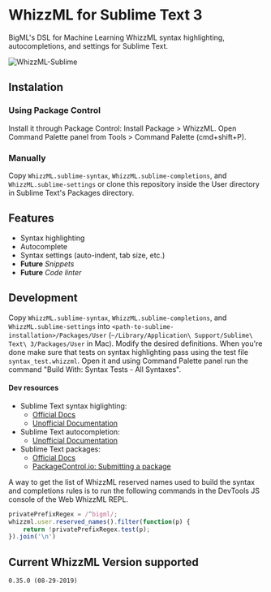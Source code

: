 # WhizzML for Sublime Text 3

BigML's DSL for Machine Learning WhizzML syntax highlighting, autocompletions,
and settings for Sublime Text.

![WhizzML-Sublime](https://raw.githubusercontent.com/whizzml/whizzml-sublime/master/whizzml-sublime.gif "WhizzML-Sublime")

## Instalation

### Using Package Control

Install it through Package Control: Install Package > WhizzML. Open Command
Palette panel from Tools > Command Palette (cmd+shift+P).

### Manually

Copy `WhizzML.sublime-syntax`, `WhizzML.sublime-completions`, and
`WhizzML.sublime-settings` or clone this repository inside the User directory
in Sublime Text's Packages directory.

## Features

- Syntax highlighting
- Autocomplete
- Syntax settings (auto-indent, tab size, etc.)
- **Future** _Snippets_
- **Future** _Code linter_

## Development

Copy `WhizzML.sublime-syntax`, `WhizzML.sublime-completions`, and
`WhizzML.sublime-settings` into
`<path-to-sublime-installation>/Packages/User`
(`~/Library/Application\ Support/Sublime\ Text\ 3/Packages/User` in Mac).
Modify the desired definitions. When you're done make sure that tests on syntax
highlighting pass using the test file `syntax_test.whizzml`. Open it and using
Command Palette panel run the command "Build With: Syntax Tests - All
Syntaxes".

#### Dev resources

- Sublime Text syntax higlighting:
    - [Official Docs](http://www.sublimetext.com/docs/3/syntax.html)
    - [Unofficial Documentation](http://docs.sublimetext.info/en/latest/extensibility/syntaxdefs.html)
- Sublime Text autocompletion:
    - [Unofficial Documentation](http://docs.sublimetext.info/en/latest/extensibility/completions.html)
- Sublime Text packages:
    - [Official Docs](https://www.sublimetext.com/docs/3/packages.html)
    - [PackageControl.io: Submitting a package](https://packagecontrol.io/docs/submitting_a_package)

A way to get the list of WhizzML reserved names used to build the syntax and completions rules is to
run the following commands in the DevTools JS console of the Web WhizzML REPL.

```javascript
privatePrefixRegex = /^bigml/;
whizzml.user.reserved_names().filter(function(p) {
    return !privatePrefixRegex.test(p);
}).join('\n')
```

## Current WhizzML Version supported
    0.35.0 (08-29-2019)
